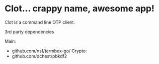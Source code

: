 Clot... crappy name, awesome app!
===========================================

Clot is a command line OTP client.

3rd party dependencies

Main:
* github.com/nsf/termbox-go/
Crypto:
* github.com/dchest/pbkdf2
